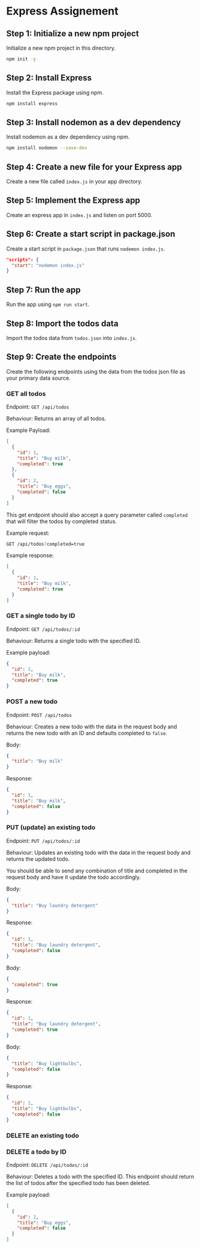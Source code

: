 # Express Assignement

## Step 1: Initialize a new npm project

Initialize a new npm project in this directory.

```sh
npm init -y
```

## Step 2: Install Express

Install the Express package using npm.

```sh
npm install express
```

## Step 3: Install nodemon as a dev dependency

Install nodemon as a dev dependency using npm.

```sh
npm install nodemon --save-dev
```

## Step 4: Create a new file for your Express app

Create a new file called `index.js` in your app directory.

## Step 5: Implement the Express app

Create an express app in `index.js` and listen on port 5000.

## Step 6: Create a start script in package.json

Create a start script in `package.json` that runs `nodemon index.js`.

```json
"scripts": {
  "start": "nodemon index.js"
}
```

## Step 7: Run the app

Run the app using `npm run start`.

## Step 8: Import the todos data

Import the todos data from `todos.json` into `index.js`.

## Step 9: Create the endpoints

Create the following endpoints using the data from the todos json file as your primary data source.

### GET all todos

Endpoint: `GET /api/todos`

Behaviour: Returns an array of all todos.

Example Payload:

```json
[
  {
    "id": 1,
    "title": "Buy milk",
    "completed": true
  },
  {
    "id": 2,
    "title": "Buy eggs",
    "completed": false
  }
]
```

This get endpoint should also accept a query parameter called `completed` that will filter the todos by completed status.

Example request:

```sh
GET /api/todos?completed=true
```

Example response:

```json
[
  {
    "id": 1,
    "title": "Buy milk",
    "completed": true
  }
]
```

### GET a single todo by ID

Endpoint: `GET /api/todos/:id`

Behaviour: Returns a single todo with the specified ID.

Example payload:

```json
{
  "id": 1,
  "title": "Buy milk",
  "completed": true
}
```

### POST a new todo

Endpoint: `POST /api/todos`

Behaviour: Creates a new todo with the data in the request body and returns the new todo with an ID and defaults completed to `false`.

Body:

```json
{
  "title": "Buy milk"
}
```

Response:

```json
{
  "id": 1,
  "title": "Buy milk",
  "completed": false
}
```

### PUT (update) an existing todo

Endpoint: `PUT /api/todos/:id`

Behaviour: Updates an existing todo with the data in the request body and returns the updated todo.

You should be able to send any combination of title and completed in the request body and have it update the todo accordingly.

Body:

```json
{
  "title": "Buy laundry detergent"
}
```

Response:

```json
{
  "id": 1,
  "title": "Buy laundry detergent",
  "completed": false
}
```

Body:

```json
{
  "completed": true
}
```

Response:

```json
{
  "id": 1,
  "title": "Buy laundry detergent",
  "completed": true
}
```

Body:

```json
{
  "title": "Buy lightbulbs",
  "completed": false
}
```

Response:

```json
{
  "id": 1,
  "title": "Buy lightbulbs",
  "completed": false
}
```

### DELETE an existing todo

### DELETE a todo by ID

Endpoint: `DELETE /api/todos/:id`

Behaviour: Deletes a todo with the specified ID. This endpoint should return the list of todos after the specified todo has been deleted.

Example payload:

```json
[
  {
    "id": 2,
    "title": "Buy eggs",
    "completed": false
  }
]
```
